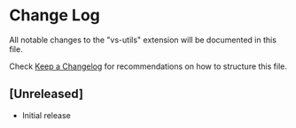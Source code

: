 # Change Log

All notable changes to the "vs-utils" extension will be documented in this file.

Check [Keep a Changelog](http://keepachangelog.com/) for recommendations on how to structure this file.

## [Unreleased]

- Initial release